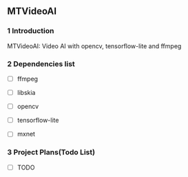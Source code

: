 ## MTVideoAI

### 1 Introduction
MTVideoAI: Video AI with opencv, tensorflow-lite and ffmpeg 


### 2 Dependencies list
- [ ] ffmpeg
- [ ] libskia
- [ ] opencv
- [ ] tensorflow-lite
- [ ] mxnet


### 3 Project Plans(Todo List)
- [ ]   TODO

